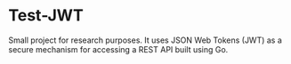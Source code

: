 # Test-JWT
Small project for research purposes. It uses JSON Web Tokens (JWT) as a secure mechanism for accessing a REST API built using Go.